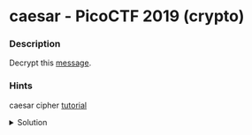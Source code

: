 # caesar - PicoCTF 2019 (crypto)
### Description
Decrypt this [message](https://jupiter.challenges.picoctf.org/static/6385b895dcb30c74dbd1f0ea271e3563/ciphertext).

### Hints
caesar cipher [tutorial](https://learncryptography.com/classical-encryption/caesar-cipher)

<details>
<summary>Solution</summary>
Go to CyberChef and paste in the text between `{}
Add in the rule `ROT13` to the recipe and set the amount to `25`
Final flag: `picoCTF{crossingtherubiconzaqjsscr]`
</details>

